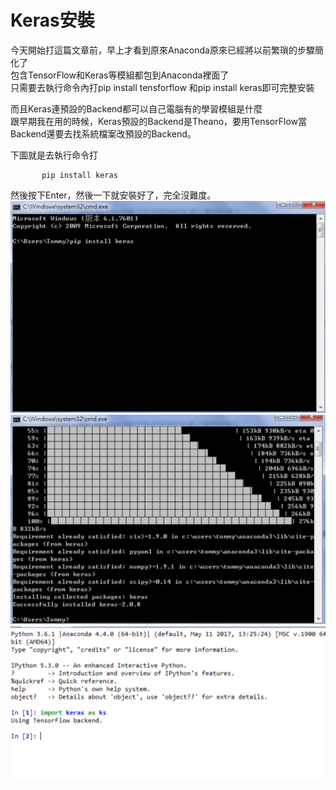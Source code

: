# Keras安裝

今天開始打這篇文章前，早上才看到原來Anaconda原來已經將以前繁瑣的步驟簡化了</br>
包含TensorFlow和Keras等模組都包到Anaconda裡面了</br>
只需要去執行命令內打pip install tensforflow 和pip install keras即可完整安裝</br>

而且Keras連預設的Backend都可以自己電腦有的學習模組是什麼</br>
跟早期我在用的時候，Keras預設的Backend是Theano，要用TensorFlow當Backend還要去找系統檔案改預設的Backend。</br>

下圖就是去執行命令打</br>
      
           pip install keras
      
 然後按下Enter，然後一下就安裝好了，完全沒難度。</br>
![alt tag](https://github.com/TommyHuang821/Deep-Learning-API-example/blob/master/fig/keras%20install%201.png)</br>
![alt tag](https://github.com/TommyHuang821/Deep-Learning-API-example/blob/master/fig/keras%20install%202.png)</br>
![alt tag](https://github.com/TommyHuang821/Deep-Learning-API-example/blob/master/fig/keras%20install%203.png)</br>


